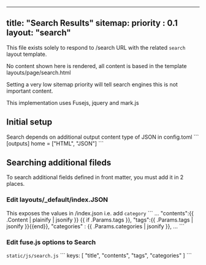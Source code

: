 
---
title: "Search Results"
sitemap:
  priority : 0.1
layout: "search"
---


This file exists solely to respond to /search URL with the related `search` layout template.

No content shown here is rendered, all content is based in the template layouts/page/search.html

Setting a very low sitemap priority will tell search engines this is not important content.

This implementation uses Fusejs, jquery and mark.js


## Initial setup

Search  depends on additional output content type of JSON in config.toml
\```
[outputs]
  home = ["HTML", "JSON"]
\```

## Searching additional fileds

To search additional fields defined in front matter, you must add it in 2 places.

### Edit layouts/_default/index.JSON
This exposes the values in /index.json
i.e. add `category`
\```
...
  "contents":{{ .Content | plainify | jsonify }}
  {{ if .Params.tags }},
  "tags":{{ .Params.tags | jsonify }}{{end}},
  "categories" : {{ .Params.categories | jsonify }},
...
\```

### Edit fuse.js options to Search
`static/js/search.js`
\```
keys: [
  "title",
  "contents",
  "tags",
  "categories"
]
\```